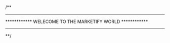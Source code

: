 /**
**********************************************************
************ WELECOME TO THE MARKETIFY WORLD  ************
**********************************************************
**/

